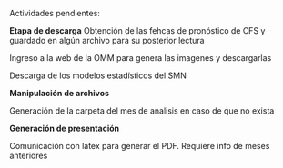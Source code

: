 Actividades pendientes:

**Etapa de descarga**
Obtención de las fehcas de pronóstico de CFS y guardado en algún archivo
para su posterior lectura

Ingreso a la web de la OMM para genera las imagenes y descargarlas

Descarga de los modelos estadísticos del SMN

**Manipulación de archivos**

Generación de la carpeta del mes de analisis en caso de que no exista


**Generación de presentación**

Comunicación con latex para generar el PDF. Requiere info de meses anteriores
